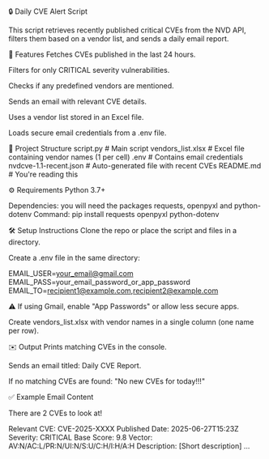 ﻿🔒 Daily CVE Alert Script

This script retrieves recently published critical CVEs from the NVD API, filters them based on a vendor list, and sends a daily email report.

📌 Features
Fetches CVEs published in the last 24 hours.

Filters for only CRITICAL severity vulnerabilities.

Checks if any predefined vendors are mentioned.

Sends an email with relevant CVE details.

Uses a vendor list stored in an Excel file.

Loads secure email credentials from a .env file.

📁 Project Structure
script.py                 # Main script
vendors_list.xlsx        # Excel file containing vendor names (1 per cell)
.env                     # Contains email credentials
nvdcve-1.1-recent.json   # Auto-generated file with recent CVEs
README.md                # You're reading this

⚙️ Requirements
Python 3.7+

Dependencies: you will need the packages requests, openpyxl and python-dotenv
    Command: pip install requests openpyxl python-dotenv

🛠️ Setup Instructions
Clone the repo or place the script and files in a directory.

Create a .env file in the same directory:

EMAIL_USER=your_email@gmail.com
EMAIL_PASS=your_email_password_or_app_password
EMAIL_TO=recipient1@example.com,recipient2@example.com

⚠️ If using Gmail, enable "App Passwords" or allow less secure apps.

Create vendors_list.xlsx with vendor names in a single column (one name per row).

✉️ Output
Prints matching CVEs in the console.

Sends an email titled: Daily CVE Report.

If no matching CVEs are found: "No new CVEs for today!!!"

✅ Example Email Content

There are 2 CVEs to look at!

Relevant CVE: CVE-2025-XXXX
Published Date: 2025-06-27T15:23Z
Severity: CRITICAL
Base Score: 9.8
Vector: AV:N/AC:L/PR:N/UI:N/S:U/C:H/I:H/A:H
Description: [Short description]
...

